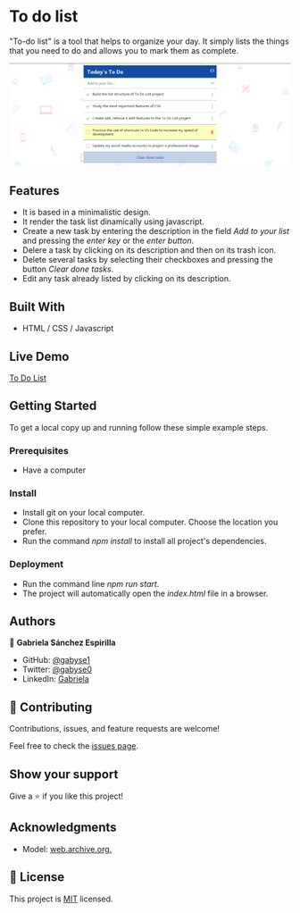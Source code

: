 # To do list

"To-do list" is a tool that helps to organize your day. It simply lists the things that you need to do and allows you to mark them as complete.

![screenshot](./screenshot.png)

## Features

- It is based in a minimalistic design.
- It render the task list dinamically using javascript.
- Create a new task by entering the description in the field *Add to your list* and pressing the *enter key* or the *enter button*.
- Delere a task by clicking on its description and then on its trash icon.
- Delete several tasks by selecting their checkboxes and pressing the button *Clear done tasks*.
- Edit any task already listed by clicking on its description.


## Built With

- HTML / CSS / Javascript


## Live Demo

[To Do List](https://gabyse1.github.io/todolist-code-review/dist/)


## Getting Started


To get a local copy up and running follow these simple example steps.

### Prerequisites

- Have a computer

### Install

- Install git on your local computer.
- Clone this repository to your local computer. Choose the location you prefer.
- Run the command *npm install* to install all project's dependencies.

### Deployment

- Run the command line *npm run start*.
- The project will automatically open the *index.html* file in a browser.


## Authors

👤 **Gabriela Sánchez Espirilla**

- GitHub: [@gabyse1](https://github.com/gabyse1)
- Twitter: [@gabyse0](https://twitter.com/gabyse0)
- LinkedIn: [Gabriela](https://www.linkedin.com/in/gabriela-s%C3%A1nchez-espirilla-83011b225/)


## 🤝 Contributing

Contributions, issues, and feature requests are welcome!

Feel free to check the [issues page](../../issues/).

## Show your support

Give a ⭐️ if you like this project!

## Acknowledgments

- Model: [web.archive.org.](https://web.archive.org/web/20180320194056/http://www.getminimalist.com:80/)

## 📝 License

This project is [MIT](./MIT.md) licensed.
